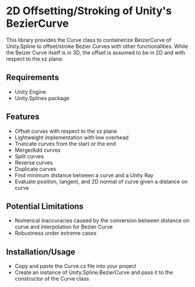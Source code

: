 # 2D Offsetting/Stroking of Unity's BezierCurve
This library provides the Curve class to containerize BeizerCurve of Unity.Spline to offset/stroke Bezier Curves with other functionalities. While the Beizer Curve itself is in 3D, the offset is assumed to be in 2D and with respect to the xz plane.

## Requirements
* Unity Engine
* Unity.Splines package

## Features
* Offset curves with respect to the xz plane
* Lightweight implementation with low overhead
* Truncate curves from the start or the end
* Merge/Add curves
* Split curves
* Reverse curves
* Duplicate curves
* Find minimum distance between a curve and a Unity Ray
* Evaluate position, tangent, and 2D normal of curve given a distance on curve

## Potential Limitations
* Numerical inaccuracies caused by the conversion between distance on curve and interpolation for Bezier Curve
* Robustness under extreme cases

## Installation/Usage
* Copy and paste the Curve.cs file into your project
* Create an instance of Unity.Spline.BezierCurve and pass it to the constructor of the Curve class 
